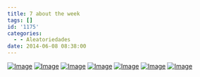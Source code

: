 ```yaml
---
title: 7 about the week
tags: []
id: '1175'
categories:
  - - Aleatoriedades
date: 2014-06-08 08:38:00
---
```


[![Image](http://162.243.62.160/wp-content/uploads/2014/06/dsc02933.jpg?w=650)](http://162.243.62.160/wp-content/uploads/2014/06/dsc02933.jpg) [![Image](http://162.243.62.160/wp-content/uploads/2014/06/dsc02920.jpg?w=650)](http://162.243.62.160/wp-content/uploads/2014/06/dsc02920.jpg) [![Image](http://162.243.62.160/wp-content/uploads/2014/06/dsc02917.jpg?w=650)](http://162.243.62.160/wp-content/uploads/2014/06/dsc02917.jpg) [![Image](http://162.243.62.160/wp-content/uploads/2014/06/dsc02909.jpg?w=650)](http://162.243.62.160/wp-content/uploads/2014/06/dsc02909.jpg) [![Image](http://162.243.62.160/wp-content/uploads/2014/06/dsc02936.jpg?w=650)](http://162.243.62.160/wp-content/uploads/2014/06/dsc02936.jpg) [![Image](http://162.243.62.160/wp-content/uploads/2014/06/dsc02916.jpg?w=650)](http://162.243.62.160/wp-content/uploads/2014/06/dsc02916.jpg) [![Image](http://162.243.62.160/wp-content/uploads/2014/06/dsc02931.jpg?w=650)](http://162.243.62.160/wp-content/uploads/2014/06/dsc02931.jpg)
